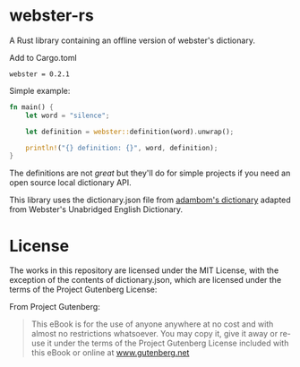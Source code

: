 # webster-rs
A Rust library containing an offline version of webster's dictionary.

Add to Cargo.toml
```
webster = 0.2.1
```

Simple example:
```rust
fn main() {
    let word = "silence";

    let definition = webster::definition(word).unwrap();

    println!("{} definition: {}", word, definition);
}
```

The definitions are not *great* but they'll do for simple projects if you need an open source local dictionary API.

This library uses the dictionary.json file from [adambom's dictionary](https://github.com/adambom/dictionary) adapted from Webster's Unabridged English Dictionary.

# License
The works in this repository are licensed under the MIT License, with the exception of the contents of dictionary.json, which are licensed under the terms of the Project Gutenberg License:

From Project Gutenberg:

> This eBook is for the use of anyone anywhere at no cost and with almost no restrictions whatsoever. You may copy it, give it away or re-use it under the terms of the Project Gutenberg License included with this eBook or online at www.gutenberg.net
